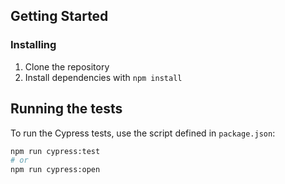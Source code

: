 ## Getting Started

### Installing

1. Clone the repository
2. Install dependencies with `npm install`

## Running the tests

To run the Cypress tests, use the script defined in `package.json`:

```bash
npm run cypress:test
# or
npm run cypress:open